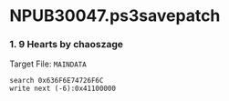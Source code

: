 # NPUB30047.ps3savepatch

### 1. 9 Hearts by chaoszage

Target File: `MAINDATA`

```
search 0x636F6E74726F6C
write next (-6):0x41100000
```

